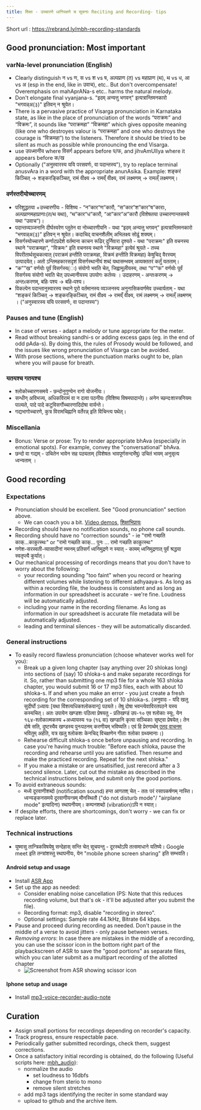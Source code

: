 ```yaml
---
title: शिक्षा - उच्चारणे ध्वनिरक्षणे च सूचनाः Reciting and Recording- tips 
---
```


Short url : https://rebrand.ly/mbh-recording-standards

## Good pronunciation: Most important

### varNa-level pronunciation (English)
- Clearly distinguish न vs ण, स vs श vs ष, अल्पप्राण (त) vs महाप्राण (थ), थ vs ध, आ vs अ (esp in the end, like in उवाच), etc.. But don't overcompensate! Overemphasis on mahAprANa-s etc.. harms the natural melody.
- Don't elongate final vyanjana-s. "इदम् अन्यत्तु भगवन्" इत्यत्रान्तिमनकारो "भगवन्न्अ(३)" इतिवन् न श्रूयेत।
- There is a pervasive practice of Visarga pronunciation in Karnataka state, as like in the place of pronunciation of the words “पराक्रमः” and “विक्रमः”, it sounds like “पराक्रमहा” “विक्रमहा” which gives opposite meaning (like one who destroyes valour is “पराक्रमहा” and one who destroys the courage is “विक्रमहा”) to the listeners. Therefore it should be tried to be silent as much as possible while pronouncing the end Visarga.
- use उपध्मानीय where विसर्ग appears before प/फ, and jihvAmUlIya where it appears before क/ख
- Optionally ("अनुस्वारस्य ययि परसवर्णः, वा पदान्तस्य"), try to replace terminal anusvAra in a word with the appropriate anunAsika. Example: शङ्करं किञ्चित् → शङ्करङ्किञ्चित्, रामं वीक्ष्य →‌ रामव्ँ वीक्ष्य, रामं लक्ष्मणम् → रामल्ँ लक्ष्मणम्।

### वर्णस्तरीयोच्चारणम्
- परिशुद्धतया +उच्चारणीयः - विशिष्य - “न”कार“ण”कारौ, “स”कार”श”कार”ष”काराः, अल्पप्राणमहाप्राणाः(त/थ यथा), “थ”कार“ध”कारौ, “आ”कार”अ”कारौ (विशेषतया उच्चारणान्तसमये यथा “उवाच”)।
- पदान्तव्यञ्जनानि दीर्घस्वरेण प्लुतेन वा नोच्चारणीयनि - यथा “इदम् अन्यत्तु भगवन्” इत्यत्रान्तिमनकारो “भगवन्न्अ(३)” इतिवन् न श्रूयेत। कदाचिद् वाचनशैलीम् अभिलक्ष्य सोढुं शक्यम्।
- विसर्गस्योच्चारणे कर्णाटप्रदेशे वर्तमाना काचन रूढिर् दुर्निवारा दृश्यते - यथा "पराक्रमः" इति वचनस्य स्थाने "पराक्रमहा", "विक्रमः" इति वचनस्य स्थाने "विक्रमहा" इत्येवं श्रूयते - तच्च विपरीतार्थसूचकत्वात् (पराक्रमं हन्तीति पराक्रमहा, विक्रमं‌ हन्तीति विक्रमहा) केषुचिद् वैरस्यम् उत्पादयेत्। अतो ऽन्तिमहकारसदृशं विसर्गस्थानीयं शब्दं‌ यथासम्भवम् अव्यक्ततरं‌ कर्तुं यतताम्।
- “क””ख” वर्णयोः पूर्वं विसर्गस्य(ः) संयोगो भवति चेत्, जिह्वामूलीयस्य, तथा  “प””फ” वर्णयोः पूर्वं विसर्गस्य संयोगो भवति चेत् उपध्मानीयस्य उपयोगः कर्तव्यः । उदाहरणम् - अन्तःकरणम् → अन्तᳵकरणम्, बहिः पश्य → बहिᳶपश्य। 
- विकल्पेन पदान्तानुस्वारस्य स्थाने पुरो वर्तमानस्य व्यञ्जनस्य अनुनासिकवर्णमेव उच्चार्यताम् - यथा “शङ्करं किञ्चित्  → शङ्करङ्किञ्चित्, रामं वीक्ष्य → रामव्ँ वीक्ष्य, रामं लक्ष्मणम् → रामल्ँ लक्ष्मणम् । ("अनुस्वारस्य ययि परसवर्णः, वा पदान्तस्य")


### Pauses and tune (English)
- In case of verses - adapt a melody or tune appropriate for the meter. 
- Read without breaking sandhi-s or adding excess gaps (eg. in the end of odd pAda-s). By doing this, the rules of Prosody would be followed, and the issues like wrong pronunciation of Visarga can be avoided. 
- With prose sections, where the punctuation marks ought to be, plan where you will pause for breath.

### यतयश्च गतयश्च
- श्लोकोच्चारणसमये - छन्दोनुगुण्येन रागो योजनीयः।
- सन्धीन् अविभज्य, अधिकविरामं वा न दत्वा पठनीयः (विशिष्य विषमपादान्ते)। अनेन च्छन्दःशास्त्रनियमः पाल्यते, पादे पादे कटुविसर्गोच्चारणादिदोषा वार्यन्ते।
- गद्यभागोच्चारणे, कुत्र विरामचिह्नानि वर्तेरन्न् इति विचिन्त्य पथेत्।

### Miscellania
- Bonus: Verse or prose: Try to render appropriate bhAva (especially in emotional spots).
For example, convey the "conversational" bhAva.
- छन्दो वा गद्यम् - उचितेन भावेन सह पठ्यताम् (विशेषतः भावपूर्णसन्दर्भेषु) उचितं भावम् अनुसृत्य ध्वन्यताम् ।


## Good recording
### Expectations
- Pronunciation should be excellent. See "Good pronunciation" section above.
  - We can coach you a bit. [Video demos](https://goo.gl/htvxdN), [शिक्षाभिप्रायः](http://vishvAsa.github.io/sanskrit/shixaa/)
- Recording should have no notification sounds, no phone call sounds.
- Recording should have no "correction sounds" - ie "रामो गच्छति काक्...काकुत्स्थः" or "रामो गच्छति काक्... पुनः ... रामो गच्छति काकुत्स्थः"
- गणेश-सरस्वती-व्यासादीनां नमनम् प्रतिसर्गं ध्वनिमुद्रणे न स्यात् - कामम् ध्वनिमुद्रणात् पुर्वं श्रद्धया स्वतृप्त्यै कुर्यात्।
- Our mechanical processing of recordings means that you don't have to worry about the following:
  - your recording sounding "too faint" when you record or hearing different volumes while listening to different adhyaaya-s. As long as within a recording file, the loudness is consistent and as long as information in our spreadsheet is accurate - we're fine. Loudness will be automatically adjusted.
  - including your name in the recording filename. As long as information in our spreadsheet is accurate file metadata will be automatically adjusted.
  - leading and terminal silences - they will be automatically discarded.

### General instructions
- To easily record flawless pronunciation (choose whatever works well for you):
  - Break up a given long chapter (say anything over 20 shlokas long) into sections of (say) 10 shloka-s and make separate recordings for it. So, rather than submitting one mp3 file for a whole 163 shloka chapter, you would submit 16 or 17 mp3 files, each with about 10 shloka-s. If and when you make an error - you just create a fresh recording for the corresponding set of 10 shloka-s. (अनुवादः - यदि खलु सुदीर्घो‌ ऽध्यायः [यथा विंशत्यधिकश्लोकवान्] पठ्यते। तेषु दोषा भवन्त्येवाविरतपठने यस्य कस्यचित्। अतः‌ उपायेन खण्डशः‌ पठित्वा प्रेषयतु - प्रतिखण्डं उप-१० एव श्लोकाः स्युः, येन १६४-श्लोकात्मकस्य +अध्यायस्य १७ (१६ वा) खण्डानि कृत्वा सञ्चिकाः सृष्ट्वा प्रेषयेत्। तेन दोषे सति, दुष्टस्यैव खण्डस्य पुनःपठनम् करणीयम् भविष्यति। एवं‌ हि प्रेरणार्थम् [एतद् वाचनम्](https://archive.org/details/Raghuvamsha-mUlam-vedabhoomi.org/Raghuvamsha-Sarga02-21-33.mp3) भवितुम् अर्हति, यत्र खलु श्लोकशः‌ केनचिद् विचक्षणेन गीताः श्लोका ग्रथ्यमानाः।)
  - Rehearse difficult shloka-s once before unpausing and recording. In case you're having much trouble: "Before each shloka, pause the recording and rehearse until you are satisfied. Then resume and make the practiced recording. Repeat for the next shloka."
  - If you make a mistake or are unsatisified, just rerecord after a 3 second silence. Later, cut out the mistake as described in the technical instructions below, and submit only the good portions.
- To avoid extraneous sounds:
  - मध्ये दूरवाणीशब्दो (notification sound) हन्त आगतश् चेत् - ततः परं रसापकर्षणम् नास्ति। ध्वन्यङ्कनसमये दूरवाणीयन्त्रम् मौनस्थितौ ("do not disturb mode"/ "airplane mode" इत्यादिना) स्थापनीयम्। कम्पनशब्दो (vibration)ऽपि न स्यात्।
- If despite efforts, there are shortcomings, don't worry - we can fix or replace later.

### Technical instructions
- युष्मासु तान्त्रिकविषयेषु सन्देहास् सन्ति चेत् सूचयन्तु - दूरस्थोऽपि तत्समाधाने यतिष्ये। Google meet इति तन्त्रांशस्तु स्थापनीयः, येन "mobile phone screen sharing" इति सम्भवति।

#### Android setup and usage
- Install [ASR App](https://play.google.com/store/apps/details?id=com.nll.asr&hl=en)
- Set up the app as needed:
  - Consider enabling noise cancellation (PS: Note that this reduces recording volume, but that's ok - it'll be adjusted after you submit the file).
  - Recording format: mp3, disable "recording in stereo".
  - Optional settings: Sample rate 44.1kHz, Bitrate 64 kbps.
- Pause and proceed during recording as needed. Don't pause in the middle of a verse to avoid jitters - only pause between verses.
- *Removing errors*: In case there are mistakes in the middle of a recording, you can use the scissor icon in the bottom right part of the playbackscreen of ASR to save the "good portions" as separate files, which you can later submit as a multipart recording of the allotted chapter 
  - ![Screenshot from ASR showing scissor icon](https://i.imgur.com/jwqPDWs.png)

#### Iphone setup and usage
- Install [mp3-voice-recorder-audio-note](https://itunes.apple.com/us/app/mp3-voice-recorder-audio-note/id891186831?mt=8)

## Curation
- Assign small portions for recordings depending on recorder's capacity.
- Track progress, ensure respectable pace.
- Periodically gather submitted recordings, check them, suggest corrections.
- Once a satisfactory initial recording is obtained, do the following (Useful scripts here: [mbh_audio](https://github.com/sanskrit-coders/audio_curation/tree/master/curation_projects)):
  - normalize the audio
    - set loudness to 16dbfs
    - change from sterio to mono
    - remove silent stretches
  - add mp3 tags identifying the reciter in some standard way
  - upload to github and the archive item.
